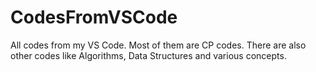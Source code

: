 # CodesFromVSCode
All codes from my VS Code. Most of them are CP codes.  There are also other codes like Algorithms, Data Structures and various concepts.